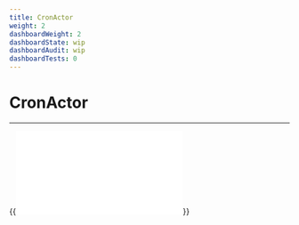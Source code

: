 ```yaml
---
title: CronActor
weight: 2
dashboardWeight: 2
dashboardState: wip
dashboardAudit: wip
dashboardTests: 0
---
```


# CronActor
---

{{<embed src="/externals/specs-actors/actors/builtin/cron/cron_actor.go"  lang="go">}}
